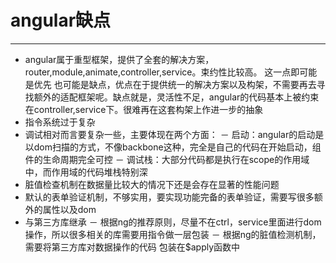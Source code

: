 # angular缺点

---

- angular属于重型框架，提供了全套的解决方案，router,module,animate,controller,service。束约性比较高。
  这一点即可能是优先 也可能是缺点，优点在于提供统一的解决方案以及构架，不需要再去寻找额外的适配框架呢。缺点就是，灵活性不足，angular的代码基本上被约束在controller,service下。很难再在这套构架上作进一步的抽象
- 指令系统过于复杂
- 调试相对而言要复杂一些，主要体现在两个方面：
	－ 启动：angular的启动是以dom扫描的方式，不像backbone这种，完全是自己的代码在开始启动，组件的生命周期完全可控
	－ 调试栈：大部分代码都是执行在scope的作用域中，而作用域的代码堆栈特别深
- 脏值检查机制在数据量比较大的情况下还是会存在显著的性能问题
- 默认的表单验证机制，不够实用，要实现功能完备的表单验证，需要写很多额外的属性以及dom
- 与第三方库继承
	－ 根据ng的推荐原则，尽量不在ctrl，service里面进行dom操作，所以很多相关的库需要用指令做一层包装
	－ 根据ng的脏值检测机制，需要将第三方库对数据操作的代码 包装在$apply函数中